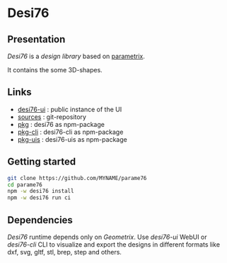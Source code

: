 Desi76
======


Presentation
------------

*Desi76* is a *design library* based on [parametrix](https://charlyoleg2.github.io/parametrix/).

It contains the some 3D-shapes.


Links
-----

- [desi76-ui](https://MYNAME.github.io/parame76/) : public instance of the UI
- [sources](https://github.com/MYNAME/parame76) : git-repository
- [pkg](https://www.npmjs.com/package/desi76) : desi76 as npm-package
- [pkg-cli](https://www.npmjs.com/package/desi76-cli) : desi76-cli as npm-package
- [pkg-uis](https://www.npmjs.com/package/desi76-uis) : desi76-uis as npm-package


Getting started
---------------

```bash
git clone https://github.com/MYNAME/parame76
cd parame76
npm -w desi76 install
npm -w desi76 run ci
```

Dependencies
------------

*Desi76* runtime depends only on *Geometrix*. Use *desi76-ui* WebUI or *desi76-cli* CLI to visualize and export the designs in different formats like dxf, svg, gltf, stl, brep, step and others.

